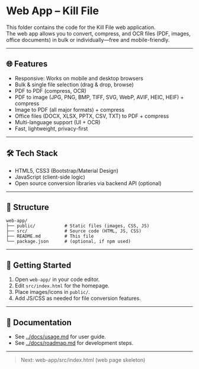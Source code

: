 # Web App – Kill File

This folder contains the code for the Kill File web application.  
The web app allows you to convert, compress, and OCR files (PDF, images, office documents) in bulk or individually—free and mobile-friendly.

---

## 🌐 Features

- Responsive: Works on mobile and desktop browsers
- Bulk & single file selection (drag & drop, browse)
- PDF to PDF (compress, OCR)
- PDF to image (JPG, PNG, BMP, TIFF, SVG, WebP, AVIF, HEIC, HEIF) + compress
- Image to PDF (all major formats) + compress
- Office files (DOCX, XLSX, PPTX, CSV, TXT) to PDF + compress
- Multi-language support (UI + OCR)
- Fast, lightweight, privacy-first

---

## 🛠️ Tech Stack

- HTML5, CSS3 (Bootstrap/Material Design)
- JavaScript (client-side logic)
- Open source conversion libraries via backend API (optional)

---

## 📂 Structure

```
web-app/
├── public/           # Static files (images, CSS, JS)
├── src/              # Source code (HTML, JS, CSS)
├── README.md         # This file
└── package.json      # (optional, if npm used)
```

---

## 🚀 Getting Started

1. Open `web-app/` in your code editor.
2. Edit `src/index.html` for the homepage.
3. Place images/icons in `public/`.
4. Add JS/CSS as needed for file conversion features.

---

## 📄 Documentation

- See [../docs/usage.md](../docs/usage.md) for user guide.
- See [../docs/roadmap.md](../docs/roadmap.md) for development steps.

---

> Next: web-app/src/index.html (web page skeleton)